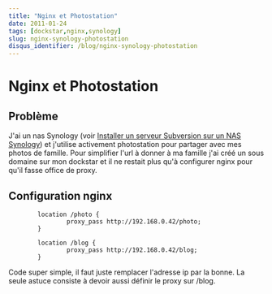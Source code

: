 ```yaml
---
title: "Nginx et Photostation"
date: 2011-01-24
tags: [dockstar,nginx,synology]
slug: nginx-synology-photostation
disqus_identifier: /blog/nginx-synology-photostation
---
```

# Nginx et Photostation

## Problème
J'ai un nas Synology (voir [Installer un serveur Subversion sur un NAS Synology](/blog/synology-subversion-ssh)) et j'utilise activement photostation pour partager avec mes photos de famille. Pour simplifier l'url à donner à ma famille j'ai créé un sous domaine sur mon dockstar et il ne restait plus qu'à configurer nginx pour qu'il fasse office de proxy.

## Configuration nginx

```nginx
        location /photo {
                proxy_pass http://192.168.0.42/photo;
        }

        location /blog {
                proxy_pass http://192.168.0.42/blog;
        }

```
Code super simple, il faut juste remplacer l'adresse ip par la bonne. La seule astuce consiste à devoir aussi définir le proxy sur /blog.





